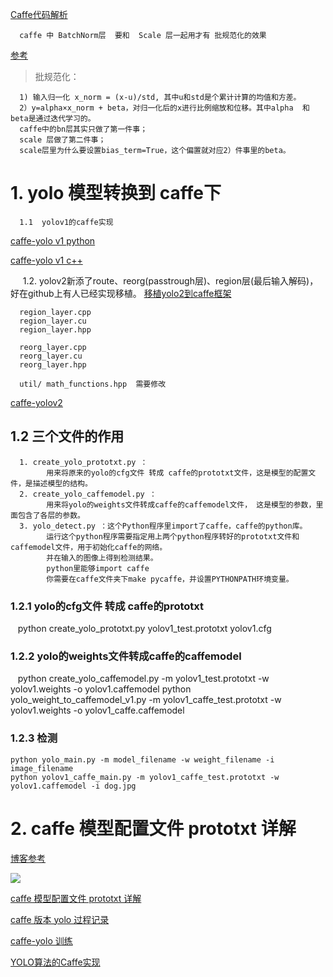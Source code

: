[Caffe代码解析](http://alanse7en.github.io/caffedai-ma-jie-xi-2/)

      caffe 中 BatchNorm层  要和  Scale 层一起用才有 批规范化的效果
[参考 ](https://blog.csdn.net/Suan2014/article/details/79623495)
> 批规范化：

      1) 输入归一化 x_norm = (x-u)/std, 其中u和std是个累计计算的均值和方差。
      2）y=alpha×x_norm + beta，对归一化后的x进行比例缩放和位移。其中alpha  和beta是通过迭代学习的。
      caffe中的bn层其实只做了第一件事； 
      scale 层做了第二件事；
      scale层里为什么要设置bias_term=True，这个偏置就对应2）件事里的beta。

# 1. yolo 模型转换到 caffe下
      1.1  yolov1的caffe实现
[caffe-yolo v1 python](https://github.com/xingwangsfu/caffe-yolo)

[caffe-yolo v1  c++](https://github.com/yeahkun/caffe-yolo)

      1.2. yolov2新添了route、reorg(passtrough层)、region层(最后输入解码)，好在github上有人已经实现移植。
[移植yolo2到caffe框架](https://github.com/hustzxd/z1)

      region_layer.cpp
      region_layer.cu
      region_layer.hpp

      reorg_layer.cpp
      reorg_layer.cu
      reorg_layer.hpp

      util/ math_functions.hpp  需要修改


[caffe-yolov2](https://github.com/gklz1982/caffe-yolov2)


## 1.2 三个文件的作用
      1. create_yolo_prototxt.py ：  
            用来将原来的yolo的cfg文件 转成 caffe的prototxt文件，这是模型的配置文件，是描述模型的结构。
      2. create_yolo_caffemodel.py ：
            用来将yolo的weights文件转成caffe的caffemodel文件， 这是模型的参数，里面包含了各层的参数。
      3. yolo_detect.py ：这个Python程序里import了caffe，caffe的python库。
            运行这个python程序需要指定用上两个python程序转好的prototxt文件和caffemodel文件，用于初始化caffe的网络。
            并在输入的图像上得到检测结果。
            python里能够import caffe 
            你需要在caffe文件夹下make pycaffe，并设置PYTHONPATH环境变量。

### 1.2.1 yolo的cfg文件 转成 caffe的prototxt
    python create_yolo_prototxt.py yolov1_test.prototxt  yolov1.cfg
### 1.2.2 yolo的weights文件转成caffe的caffemodel
    python create_yolo_caffemodel.py -m yolov1_test.prototxt -w yolov1.weights -o yolov1.caffemodel
    python yolo_weight_to_caffemodel_v1.py -m yolov1_caffe_test.prototxt -w yolov1.weights -o yolov1_caffe.caffemodel
### 1.2.3 检测 
    python yolo_main.py -m model_filename -w weight_filename -i image_filename   
    python yolov1_caffe_main.py -m yolov1_caffe_test.prototxt -w yolov1.caffemodel -i dog.jpg

# 2. caffe 模型配置文件 prototxt 详解
[博客参考](https://blog.csdn.net/maweifei/article/details/72848185?locationNum=15&fps=1)

![](https://img-blog.csdn.net/20160327122151958?watermark/2/text/aHR0cDovL2Jsb2cuY3Nkbi5uZXQv/font/5a6L5L2T/fontsize/400/fill/I0JBQkFCMA==/dissolve/70/gravity/Center)

[caffe 模型配置文件 prototxt 详解](https://github.com/Ewenwan/MVision/blob/master/darknect/caffe/caffe_%E7%AE%80%E4%BB%8B_%E4%BD%BF%E7%94%A8.md)

[caffe 版本 yolo 过程记录](https://blog.csdn.net/u012235274/article/details/52120152)

[caffe-yolo 训练](https://blog.csdn.net/u012235274/article/details/52399425)

[YOLO算法的Caffe实现](https://blog.csdn.net/u014380165/article/details/72553074)
